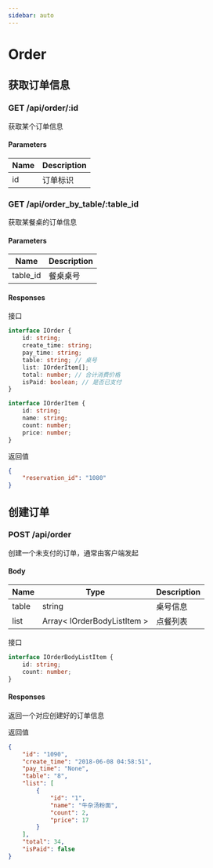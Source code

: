```yaml
---
sidebar: auto
---
```


# Order

## 获取订单信息

### GET /api/order/:id

获取某个订单信息

#### Parameters
| Name          | Description           |
| ------------- | --------------------- |
| id            | 订单标识               |



### GET /api/order_by_table/:table_id

获取某餐桌的订单信息

#### Parameters

| Name     | Description |
| -------- | ----------- |
| table_id | 餐桌桌号    |



#### Responses

接口
```typescript
interface IOrder {
    id: string;
    create_time: string;
    pay_time: string;
    table: string; // 桌号
    list: IOrderItem[];
    total: number; // 合计消费价格
    isPaid: boolean; // 是否已支付
}

interface IOrderItem {
    id: string;
    name: string;
    count: number;
    price: number;
}
```

返回值
```json
{
    "reservation_id": "1080"
}
```









## 创建订单

### POST /api/order

创建一个未支付的订单，通常由客户端发起

#### Body
| Name          | Type                        | Description           |
| ------------- | ----------------            | --------------------- |
| table         | string                      | 桌号信息               |
| list          | Array< IOrderBodyListItem > | 点餐列表               |

接口
```typescript
interface IOrderBodyListItem {
    id: string;
    count: number;
}
```

#### Responses

返回一个对应创建好的订单信息

返回值
```json
{
    "id": "1090",
    "create_time": "2018-06-08 04:58:51",
    "pay_time": "None",
    "table": "8",
    "list": [
        {
            "id": "1",
            "name": "牛杂汤粉面",
            "count": 2,
            "price": 17
        }
    ],
    "total": 34,
    "isPaid": false
}
```
